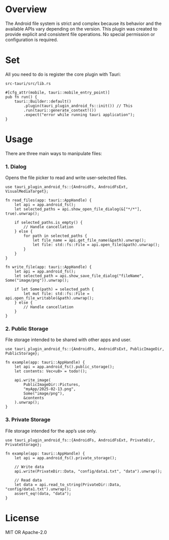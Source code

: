 # Overview

The Android file system is strict and complex because its behavior and the available APIs vary depending on the version.
This plugin was created to provide explicit and consistent file operations.
No special permission or configuration is required.  

# Set
All you need to do is register the core plugin with Tauri: 

`src-tauri/src/lib.rs`

```
#[cfg_attr(mobile, tauri::mobile_entry_point)]
pub fn run() {
    tauri::Builder::default()
        .plugin(tauri_plugin_android_fs::init()) // This
        .run(tauri::generate_context!())
        .expect("error while running tauri application");
}
```

# Usage
There are three main ways to manipulate files:

### 1. Dialog
Opens the file picker to read and write user-selected files.

```
use tauri_plugin_android_fs::{AndroidFs, AndroidFsExt, VisualMediaTarget};

fn read_files(app: tauri::AppHandle) {
    let api = app.android_fs();
    let selected_paths = api.show_open_file_dialog(&["*/*"], true).unwrap();

    if selected_paths.is_empty() {
        // Handle cancellation
    } else {
        for path in selected_paths {
            let file_name = api.get_file_name(&path).unwrap();
            let file: std::fs::File = api.open_file(&path).unwrap();
        }
    }
}

fn write_file(app: tauri::AppHandle) {
    let api = app.android_fs();
    let selected_path = api.show_save_file_dialog("fileName", Some("image/png")).unwrap();

    if let Some(path) = selected_path {
        let mut file: std::fs::File = api.open_file_writable(&path).unwrap();
    } else {
        // Handle cancellation
    }
}
```

### 2. Public Storage
File storage intended to be shared with other apps and user.

```
use tauri_plugin_android_fs::{AndroidFs, AndroidFsExt, PublicImageDir, PublicStorage};

fn example(app: tauri::AppHandle) {
    let api = app.android_fs().public_storage();
    let contents: Vec<u8> = todo!();

    api.write_image(
        PublicImageDir::Pictures,
        "myApp/2025-02-13.png",
        Some("image/png"),
        &contents
    ).unwrap();
}
```

### 3. Private Storage
File storage intended for the app’s use only.

```
use tauri_plugin_android_fs::{AndroidFs, AndroidFsExt, PrivateDir, PrivateStorage};

fn example(app: tauri::AppHandle) {
    let api = app.android_fs().private_storage();

    // Write data
    api.write(PrivateDir::Data, "config/data1.txt", "data").unwrap();

    // Read data
    let data = api.read_to_string(PrivateDir::Data, "config/data1.txt").unwrap();
    assert_eq!(data, "data");
}
```

# License
MIT OR Apache-2.0
